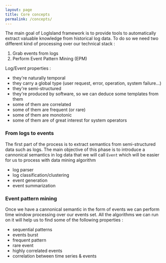 ```yaml
---
layout: page
title: Core concepts
permalink: /concepts/
---
```


The main goal of LogIsland framework is to provide tools to automatically extract valuable knowledge from historical log data. To do so we need two different kind of processing over our technical stack :

1. Grab events from logs
2. Perform Event Pattern Mining (EPM)

Log/Event properties :

- they're naturally temporal
- they carry a global type (user request, error, operation, system failure...)
- they're semi-structured
- they're produced by software, so we can deduce some templates from them
- some of them are correlated
- some of them are frequent (or rare)
- some of them are monotonic
- some of them are of great interest for system operators



### From logs to events
The first part of the process is to extract semantics from semi-structured data such as logs. The main objective of this phase is to introduce a cannonical semantics in log data that we will call `Event` which will be easier for us to process with data mining algorithm


- log parser 
- log classification/clustering
- event generation
- event summarization

### Event pattern mining
Once we have a cannonical semantic in the form of events we can perform time window processing over our events set. All the algorithms we can run on it will help us to find some of the following properties : 

- sequential patterns
- events burst
- frequent pattern
- rare event
- highly correlated events
- correlation between time series & events

